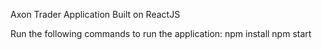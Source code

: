 Axon Trader Application Built on ReactJS

Run the following commands to run the application:
npm install
npm start